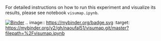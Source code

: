 For detailed instructions on how to run this experiment and visualize its results, please see notebook `visumap.ipynb`.

[![Binder](https://mybinder.org/badge.svg)](https://mybinder.org/v2/gh/naoufal51/visumap.git/master?filepath=%2Fvisumap.ipynb)
.. image:: https://mybinder.org/badge.svg :target: https://mybinder.org/v2/gh/naoufal51/visumap.git/master?filepath=%2Fvisumap.ipynb
